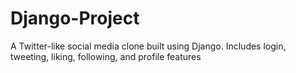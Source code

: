 # Django-Project
A Twitter-like social media clone built using Django. Includes login, tweeting, liking, following, and profile features
